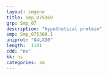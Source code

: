 ```yaml
---
layout: smgene
title: Smp_075360
grp: Smp_07
description: "hypothetical protein"
smp: Smp_075360.1
uniprot: "G4LX30"
length:  1101
cdd: "ns"
kk: ns
categories: sm
---
```

